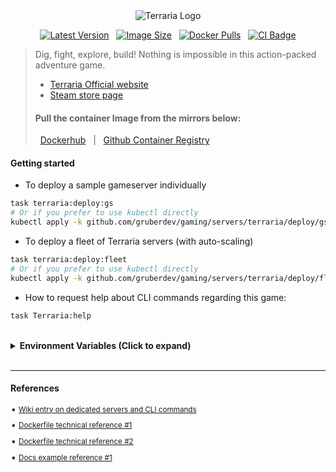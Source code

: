 <div style="text-align:center;">
  <img src="https://static.wikia.nocookie.net/terraria_gamepedia/images/7/7a/Terraria-official-website-2014.png" alt="Terraria Logo" style="max-width:400px;">
</div>

<p align="center">
  <a href="https://hub.docker.com/r/grubertech/terraria"><img src="https://img.shields.io/docker/v/grubertech/terraria?arch=amd64&label=latest%20version&sort=date&style=flat-square" alt="Latest Version" style="max-width:100%;"></a> &nbsp;
  <a href="https://hub.docker.com/r/grubertech/terraria"><img src="https://img.shields.io/docker/image-size/grubertech/terraria?label=image%20size&sort=date&style=flat-square" alt="Image Size" style="max-width:100%;"></a> &nbsp;
  <a href="https://hub.docker.com/r/grubertech/terraria"><img src="https://img.shields.io/docker/pulls/grubertech/terraria.svg?style=flat-square" alt="Docker Pulls" style="max-width:100%;"></a> &nbsp;
  <a href="https://github.com/gruberdev/gaming/pkgs/container/terraria"><img src="https://img.shields.io/github/actions/workflow/status/gruberdev/gaming/terraria.yml?label=image%20build&logo=docker&style=flat-square" alt="CI Badge" style="max-width:100%;"></a>
</p>

> Dig, fight, explore, build! Nothing is impossible in this action-packed adventure game.
>
>
> - [Terraria Official website][website-uri]
> - [Steam store page][steam-uri]
>
> #### Pull the container Image from the mirrors below:
> &nbsp;
> [Dockerhub][dockerhub-uri] &nbsp; | &nbsp; [Github Container Registry][pull-link]
>


#### Getting started

- To deploy a sample gameserver individually
```bash
task terraria:deploy:gs
# Or if you prefer to use kubectl directly
kubectl apply -k github.com/gruberdev/gaming/servers/terraria/deploy/gs
```

- To deploy a fleet of Terraria servers (with auto-scaling)
```bash
task terraria:deploy:fleet
# Or if you prefer to use kubectl directly
kubectl apply -k github.com/gruberdev/gaming/servers/terraria/deploy/fleet
```

- How to request help about CLI commands regarding this game:

```bash
task Terraria:help
```

<br>
<details>

<summary> <b> Environment Variables (Click to expand)</b> </summary>

<br>

| <h4>Variable name</h3>    | <h4>**Description**</h4> | <h4>**Default Values**</h4> |
|-----------------------|----------------------------------------------------------|---------------|
| TERRARIA_MOTD         | Message of the day displayed in the server               | "A server powered by Kubernetes and Agones!" |
| TERRARIA_PASS         | Password required to join the server                      | ""            |
| TERRARIA_MAXPLAYERS   | Maximum number of players allowed on the server           | "16"          |
| TERRARIA_WORLDNAME    | Name of the Terraria world used by the server                 | "Example"     |
| TERRARIA_WORLDSIZE    | Size of the world file used by the server                 | "3"           |
| TERRARIA_WORLDSEED    | Seed used to generate the world file used by the server   | "Docker"      |
| TERRARIA_USECONFIGFILE| Flag indicating whether the server should use a config file| "No"          |

</details>

<br>

---
#### References

<sub>

➧  [Wiki entry on dedicated servers and CLI commands][wiki-uri]

➧  [Dockerfile technical reference #1][repo-1]

➧  [Dockerfile technical reference #2][repo-2]

➧  [Docs example reference #1][docs-1]

</sub>

[wiki-uri]: https://terraria.fandom.com/wiki/Server
[repo-1]: https://github.com/JACOBSMILE/terraria1.4
[repo-2]: https://github.com/beardedio/terraria/blob/main/containers/vanilla/1.4.4.9/Dockerfile
[terraria-logo]: https://static.wikia.nocookie.net/terraria_gamepedia/images/7/7a/Terraria-official-website-2014.png
[docs-1]: https://github.com/googleforgames/agones/tree/release-1.30.0/examples/xonotic
[badge-img]: https://img.shields.io/docker/v/grubertech/terraria?arch=amd64&label=latest%20version&sort=date&style=flat-square
[size-badge]: https://img.shields.io/docker/image-size/grubertech/terraria?label=image%20size&sort=date&style=flat-square
[pulls-badge]: https://img.shields.io/docker/pulls/grubertech/terraria.svg?style=flat-square
[status-badge]: https://img.shields.io/maintenance/yes/2023?style=flat-square
[steam-uri]: https://store.steampowered.com/app/105600/Terraria/
[website-uri]: https://forums.terraria.org/index.php
[ci-badge]: https://img.shields.io/github/actions/workflow/status/gruberdev/gaming/terraria.yml?label=image%20build&logo=docker&style=flat-square
[pull-link]: https://github.com/gruberdev/gaming/pkgs/container/terraria
[dockerhub-uri]: https://hub.docker.com/r/grubertech/terraria